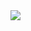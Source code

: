 <picture>
  <source
    srcset="https://github-readme-stats.vercel.app/api?username=VíctorH028a&show_icons=true&theme=dark"
    media="(prefers-color-scheme: dark)"
  />
  <source
    srcset="https://github-readme-stats.vercel.app/api?username=VíctorH028&show_icons=true"
    media="(prefers-color-scheme: light), (prefers-color-scheme: no-preference)"
  />
  <img src="https://github-readme-stats.vercel.app/api?username=VíctorH028&show_icons=true" />
</picture>
